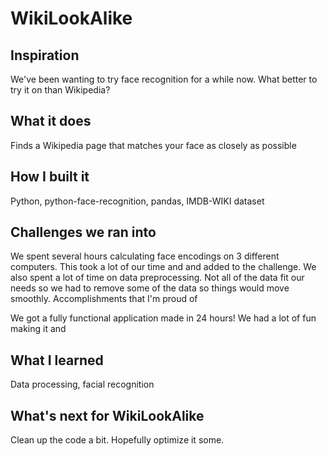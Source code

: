 # WikiLookAlike


## Inspiration

We've been wanting to try face recognition for a while now. What better to try it on than Wikipedia?

## What it does

Finds a Wikipedia page that matches your face as closely as possible

## How I built it

Python, python-face-recognition, pandas, IMDB-WIKI dataset

## Challenges we ran into

We spent several hours calculating face encodings on 3 different computers. This took a lot of our time and and added to the challenge. We also spent a lot of time on data preprocessing. Not all of the data fit our needs so we had to remove some of the data so things would move smoothly.
Accomplishments that I'm proud of

We got a fully functional application made in 24 hours! We had a lot of fun making it and

## What I learned

Data processing, facial recognition

## What's next for WikiLookAlike

Clean up the code a bit. Hopefully optimize it some.

